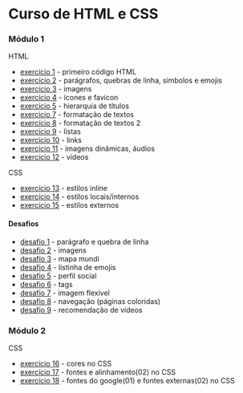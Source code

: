 # Curso de HTML e CSS

### Módulo 1
HTML
+ [exercício 1](https://github.com/lal4mp/cev-HTML-CSS/tree/main/m%C3%B3dulo%201/ex001) - primeiro código HTML 
+ [exercício 2](https://github.com/lal4mp/cev-HTML-CSS/tree/main/m%C3%B3dulo%201/ex002) - parágrafos, quebras de linha, símbolos e emojis
+ [exercício 3](https://github.com/lal4mp/cev-HTML-CSS/tree/main/m%C3%B3dulo%201/ex003) - imagens 
+ [exercício 4](https://github.com/lal4mp/cev-HTML-CSS/tree/main/m%C3%B3dulo%201/ex004) - ícones e favicon
+ [exercício 5](https://github.com/lal4mp/cev-HTML-CSS/tree/main/m%C3%B3dulo%201/ex005) - hierarquia de títulos
+ [exercício 7](https://github.com/lal4mp/cev-HTML-CSS/tree/main/m%C3%B3dulo%201/ex007) - formatação de textos
+ [exercício 8](https://github.com/lal4mp/cev-HTML-CSS/tree/main/m%C3%B3dulo%201/ex008) - formatação de textos 2
+ [exercício 9](https://github.com/lal4mp/cev-HTML-CSS/tree/main/m%C3%B3dulo%201/ex009) - listas
+ [exercício 10](https://github.com/lal4mp/cev-HTML-CSS/tree/main/m%C3%B3dulo%201/ex010) - links
+ [exercício 11](https://github.com/lal4mp/cev-HTML-CSS/tree/main/m%C3%B3dulo%201/ex011) - imagens dinâmicas, áudios
+ [exercício 12](https://github.com/lal4mp/cev-HTML-CSS/tree/main/m%C3%B3dulo%201/ex012) - vídeos

CSS
+ [exercício 13](https://github.com/lal4mp/cev-HTML-CSS/tree/main/m%C3%B3dulo%201/ex013) - estilos inline
+ [exercício 14](https://github.com/lal4mp/cev-HTML-CSS/tree/main/m%C3%B3dulo%201/ex014) - estilos locais/internos
+ [exercício 15](https://github.com/lal4mp/cev-HTML-CSS/tree/main/m%C3%B3dulo%201/ex015) - estilos externos

#### Desafios
+ [desafio 1](https://github.com/lal4mp/cev-HTML-CSS/tree/main/m%C3%B3dulo%201/desafios/d01) - parágrafo e quebra de linha
+ [desafio 2](https://github.com/lal4mp/cev-HTML-CSS/tree/main/m%C3%B3dulo%201/desafios/d02) - imagens
+ [desafio 3](https://github.com/lal4mp/cev-HTML-CSS/tree/main/m%C3%B3dulo%201/desafios/d03) - mapa mundi
+ [desafio 4](https://github.com/lal4mp/cev-HTML-CSS/tree/main/m%C3%B3dulo%201/desafios/d04) - listinha de emojis
+ [desafio 5](https://github.com/lal4mp/cev-HTML-CSS/tree/main/m%C3%B3dulo%201/desafios/d05) - perfil social
+ [desafio 6](https://github.com/lal4mp/cev-HTML-CSS/tree/main/m%C3%B3dulo%201/desafios/d06) - tags
+ [desafio 7](https://github.com/lal4mp/cev-HTML-CSS/tree/main/m%C3%B3dulo%201/desafios/d07) - imagem flexível
+ [desafio 8](https://github.com/lal4mp/cev-HTML-CSS/tree/main/m%C3%B3dulo%201/desafios/d08) - navegação (páginas coloridas)
+ [desafio 9](https://github.com/lal4mp/cev-HTML-CSS/tree/main/m%C3%B3dulo%201/desafios/d09) - recomendação de vídeos

### Módulo 2
CSS
+ [exercício 16]() - cores no CSS
+ [exercício 17]() - fontes e alinhamento(02) no CSS
+ [exercício 18]() - fontes do google(01) e fontes externas(02) no CSS
